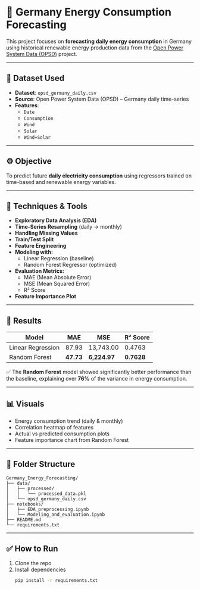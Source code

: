 # 🔋 Germany Energy Consumption Forecasting

This project focuses on **forecasting daily energy consumption** in Germany using historical renewable energy production data from the [Open Power System Data (OPSD)](https://data.open-power-system-data.org/time_series/) project.

---

## 📁 Dataset Used

- **Dataset**: `opsd_germany_daily.csv`
- **Source**: Open Power System Data (OPSD) – Germany daily time-series
- **Features**:
  - `Date`
  - `Consumption`
  - `Wind`
  - `Solar`
  - `Wind+Solar`

---

## ⚙️ Objective

To predict future **daily electricity consumption** using regressors trained on time-based and renewable energy variables.

---

## 🧠 Techniques & Tools

- **Exploratory Data Analysis (EDA)**
- **Time-Series Resampling** (daily → monthly)
- **Handling Missing Values**
- **Train/Test Split**
- **Feature Engineering**
- **Modeling with:**
  - Linear Regression (baseline)
  - Random Forest Regressor (optimized)
- **Evaluation Metrics:**
  - MAE (Mean Absolute Error)
  - MSE (Mean Squared Error)
  - R² Score
- **Feature Importance Plot**

---

## 🧪 Results

| Model               | MAE     | MSE       | R² Score |
|--------------------|---------|-----------|----------|
| Linear Regression  | 87.93   | 13,743.00 | 0.4763   |
| Random Forest      | **47.73** | **6,224.97** | **0.7628**   |

✅ The **Random Forest** model showed significantly better performance than the baseline, explaining over **76%** of the variance in energy consumption.

---

## 📊 Visuals

- Energy consumption trend (daily & monthly)
- Correlation heatmap of features
- Actual vs predicted consumption plots
- Feature importance chart from Random Forest

---

## 📂 Folder Structure
```
Germany_Energy_Forecasting/
├── data/
│   ├── processed/
│   │   └── processed_data.pkl
│   └── opsd_germany_daily.csv
├── notebooks/
│   ├── EDA_preprocessing.ipynb
│   └── Modeling_and_evaluation.ipynb
├── README.md
└── requirements.txt
```
---

## ✅ How to Run

1. Clone the repo  
2. Install dependencies  
   ```bash
   pip install -r requirements.txt
